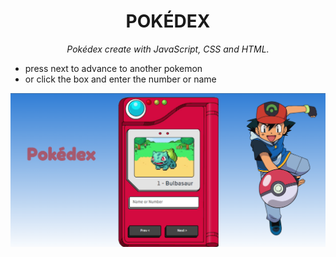 <div align="center">
<h1>POKÉDEX</h1>
</div>

<div align="center">
 <p><i>Pokédex create with JavaScript, CSS and HTML.</i></p>
 </div>
 
 <ul>
  <li>press next to advance to another pokemon</li>
  <li>or click the box and enter the number or name</li>
 </ul>
 
 
 <img src="Pokedex.png" width="800px">
